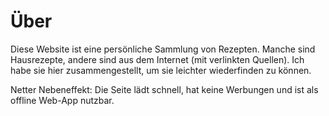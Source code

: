 # Über

Diese Website ist eine persönliche Sammlung von Rezepten. Manche sind Hausrezepte, andere sind aus dem Internet (mit verlinkten Quellen). Ich habe sie hier zusammengestellt, um sie leichter wiederfinden zu können.

Netter Nebeneffekt: Die Seite lädt schnell, hat keine Werbungen und ist als offline Web-App nutzbar.
